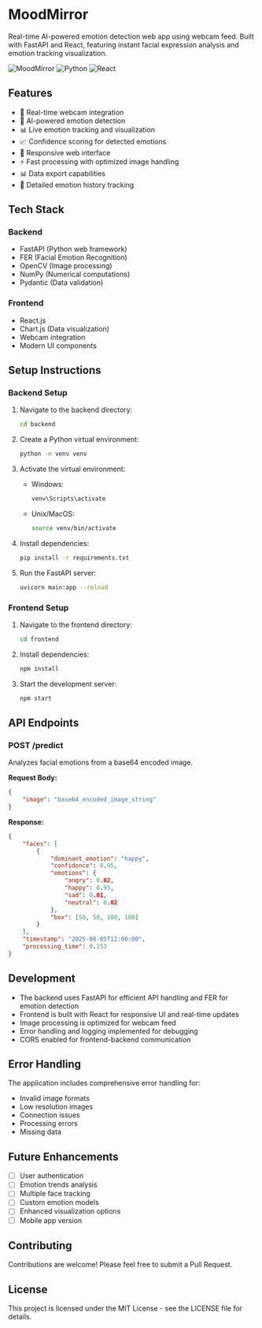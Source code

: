 # MoodMirror

Real-time AI-powered emotion detection web app using webcam feed. Built with FastAPI and React, featuring instant facial expression analysis and emotion tracking visualization.

![MoodMirror](https://img.shields.io/badge/Project-MoodMirror-brightgreen)
![Python](https://img.shields.io/badge/Backend-Python%20FastAPI-blue)
![React](https://img.shields.io/badge/Frontend-React-61dafb)

## Features

- 🎥 Real-time webcam integration
- 🧠 AI-powered emotion detection
- 📊 Live emotion tracking and visualization
- 📈 Confidence scoring for detected emotions
- 📱 Responsive web interface
- ⚡ Fast processing with optimized image handling
- 📊 Data export capabilities
- 📝 Detailed emotion history tracking

## Tech Stack

### Backend
- FastAPI (Python web framework)
- FER (Facial Emotion Recognition)
- OpenCV (Image processing)
- NumPy (Numerical computations)
- Pydantic (Data validation)

### Frontend
- React.js
- Chart.js (Data visualization)
- Webcam integration
- Modern UI components

## Setup Instructions

### Backend Setup
1. Navigate to the backend directory:
   ```bash
   cd backend
   ```

2. Create a Python virtual environment:
   ```bash
   python -m venv venv
   ```

3. Activate the virtual environment:
   - Windows:
     ```bash
     venv\Scripts\activate
     ```
   - Unix/MacOS:
     ```bash
     source venv/bin/activate
     ```

4. Install dependencies:
   ```bash
   pip install -r requirements.txt
   ```

5. Run the FastAPI server:
   ```bash
   uvicorn main:app --reload
   ```

### Frontend Setup
1. Navigate to the frontend directory:
   ```bash
   cd frontend
   ```

2. Install dependencies:
   ```bash
   npm install
   ```

3. Start the development server:
   ```bash
   npm start
   ```

## API Endpoints

### POST /predict
Analyzes facial emotions from a base64 encoded image.

**Request Body:**
```json
{
    "image": "base64_encoded_image_string"
}
```

**Response:**
```json
{
    "faces": [
        {
            "dominant_emotion": "happy",
            "confidence": 0.95,
            "emotions": {
                "angry": 0.02,
                "happy": 0.95,
                "sad": 0.01,
                "neutral": 0.02
            },
            "box": [50, 50, 100, 100]
        }
    ],
    "timestamp": "2025-08-05T12:00:00",
    "processing_time": 0.153
}
```

## Development

- The backend uses FastAPI for efficient API handling and FER for emotion detection
- Frontend is built with React for responsive UI and real-time updates
- Image processing is optimized for webcam feed
- Error handling and logging implemented for debugging
- CORS enabled for frontend-backend communication

## Error Handling

The application includes comprehensive error handling for:
- Invalid image formats
- Low resolution images
- Connection issues
- Processing errors
- Missing data

## Future Enhancements

- [ ] User authentication
- [ ] Emotion trends analysis
- [ ] Multiple face tracking
- [ ] Custom emotion models
- [ ] Enhanced visualization options
- [ ] Mobile app version

## Contributing

Contributions are welcome! Please feel free to submit a Pull Request.

## License

This project is licensed under the MIT License - see the LICENSE file for details.
